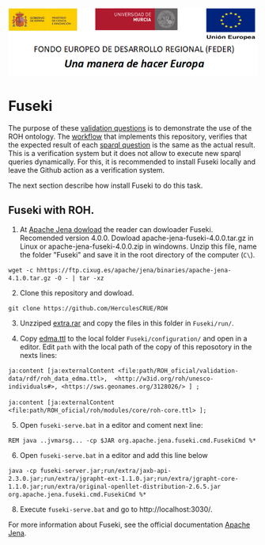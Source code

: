 ![](https://github.com/HerculesCRUE/ROH/blob/gh-pages/media/CabeceraDocumentosMD.png)

# Fuseki

The purpose of these [validation questions](https://github.com/HerculesCRUE/ROH/blob/main/docs/2-%20CoberturaPreguntasCompetencia.pdf) is to demonstrate the use of the ROH ontology. The [workflow](https://github.com/HerculesCRUE/ROH/blob/main/.github/workflows/widoco-and-validation-questions.yaml) that implements this repository, verifies that the expected result of each [sparql question](https://github.com/HerculesCRUE/ROH/tree/main/validation-questions/sparql-query/) is the same as the actual result. This is a verification system but it does not allow to execute new sparql queries dynamically. For this, it is recommended to install Fuseki locally and leave the Github action as a verification system. 

The next section describe how install Fuseki to do this task.

## Fuseki with ROH. 

1. At [Apache Jena dowload](https://jena.apache.org/download/) the reader can dowloader Fuseki. Recomended version 4.0.0. Dowload apache-jena-fuseki-4.0.0.tar.gz in Linux or apache-jena-fuseki-4.0.0.zip in windowns. Unzip this file, name the folder "Fuseki" and save it in the root directory of the computer (`C\`).
```
wget -c hhttps://ftp.cixug.es/apache/jena/binaries/apache-jena-4.1.0.tar.gz -O - | tar -xz
```

2. Clone this repository and dowload. 
```
git clone https://github.com/HerculesCRUE/ROH
```

3. Unzziped [extra.rar](https://github.com/HerculesCRUE/ROH/blob/main/validation-questions/Fuseki/extra.rar) and copy the files in this folder in `Fuseki/run/`.
 
4. Copy [edma.ttl](https://github.com/HerculesCRUE/ROH/blob/main/validation-questions/Fuseki/edma.ttl) to the local folder `Fuseki/configuration/` and open in a editor. Edit `path`  with the local path of the copy of this reposotory in the nexts lines:
```  
ja:content [ja:externalContent <file:path/ROH_oficial/validation-data/rdf/roh_data_edma.ttl>,  <http://w3id.org/roh/unesco-individuals#>, <https://sws.geonames.org/3128026/> ] ;

ja:content [ja:externalContent  <file:path/ROH_oficial/roh/modules/core/roh-core.ttl> ];
```
5.  Open `fuseki-serve.bat` in a editor and coment next line:

```
REM java ..jvmarsg... -cp $JAR org.apache.jena.fuseki.cmd.FusekiCmd %*
```

6. Open `fuseki-serve.bat` in a editor and add this line below 

```
java -cp fuseki-server.jar;run/extra/jaxb-api-2.3.0.jar;run/extra/jgrapht-ext-1.1.0.jar;run/extra/jgrapht-core-1.1.0.jar;run/extra/original-openllet-distribution-2.6.5.jar org.apache.jena.fuseki.cmd.FusekiCmd %*
```

8. Execute `fuseki-serve.bat` and go to http://localhost:3030/.

For more information about Fuseki, see the official documentation [Apache Jena](https://jena.apache.org/documentation/fuseki2/).




